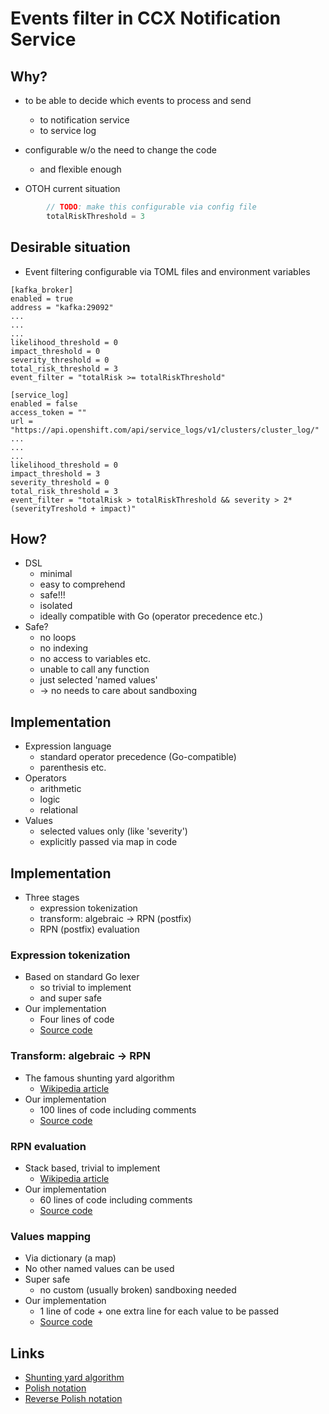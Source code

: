 # Events filter in CCX Notification Service

## Why?

* to be able to decide which events to process and send
    - to notification service
    - to service log

* configurable w/o the need to change the code
    - and flexible enough

* OTOH current situation

```go
        // TODO: make this configurable via config file
        totalRiskThreshold = 3
```



## Desirable situation

* Event filtering configurable via TOML files and environment variables

```
[kafka_broker]
enabled = true
address = "kafka:29092"
...
...
...
likelihood_threshold = 0
impact_threshold = 0
severity_threshold = 0
total_risk_threshold = 3
event_filter = "totalRisk >= totalRiskThreshold"

[service_log]
enabled = false
access_token = ""
url = "https://api.openshift.com/api/service_logs/v1/clusters/cluster_log/"
...
...
...
likelihood_threshold = 0
impact_threshold = 3
severity_threshold = 0
total_risk_threshold = 3
event_filter = "totalRisk > totalRiskThreshold && severity > 2*(severityTreshold + impact)"
```



## How?

* DSL
    - minimal
    - easy to comprehend
    - safe!!!
    - isolated
    - ideally compatible with Go (operator precedence etc.)
* Safe?
    - no loops
    - no indexing
    - no access to variables etc.
    - unable to call any function
    - just selected 'named values'
    - -> no needs to care about sandboxing



## Implementation

* Expression language
    - standard operator precedence (Go-compatible)
    - parenthesis etc.
* Operators
    - arithmetic
    - logic
    - relational
* Values
    - selected values only (like 'severity')
    - explicitly passed via map in code



## Implementation

* Three stages
    - expression tokenization
    - transform: algebraic -> RPN (postfix)
    - RPN (postfix) evaluation



### Expression tokenization

* Based on standard Go lexer
    - so trivial to implement
    - and super safe
* Our implementation
    - Four lines of code
    - [Source code](https://github.com/RedHatInsights/ccx-notification-service/blob/66f8adad4369efbeaa5a1582b11d64053407d007/docs/demos/dsl-events-filtering/events_filter.go#L32)



### Transform: algebraic -> RPN

* The famous shunting yard algorithm
    - [Wikipedia article](https://en.wikipedia.org/wiki/Shunting_yard_algorithm)
* Our implementation
    - 100 lines of code including comments
    - [Source code](https://github.com/RedHatInsights/ccx-notification-service/blob/master/docs/demos/dsl-events-filtering/shunting_yard.go#L28)



### RPN evaluation

* Stack based, trivial to implement
    - [Wikipedia article](https://en.wikipedia.org/wiki/Polish_notation#Evaluation_algorithm)
* Our implementation
    - 60 lines of code including comments
    - [Source code](https://github.com/RedHatInsights/ccx-notification-service/blob/master/docs/demos/dsl-events-filtering/evaluator.go#L43)



### Values mapping

* Via dictionary (a map)
* No other named values can be used
* Super safe
    - no custom (usually broken) sandboxing needed
* Our implementation
    - 1 line of code + one extra line for each value to be passed
    - [Source code](https://github.com/RedHatInsights/ccx-notification-service/blob/master/docs/demos/dsl-events-filtering/events_filter.go#L50)



## Links
* [Shunting yard algorithm](https://en.wikipedia.org/wiki/Shunting_yard_algorithm)
* [Polish notation](https://en.wikipedia.org/wiki/Polish_notation)
* [Reverse Polish notation](https://en.wikipedia.org/wiki/Reverse_Polish_notation)
